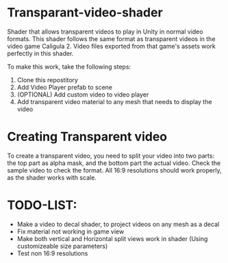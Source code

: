 # Transparant-video-shader


Shader that allows transparent videos to play in Unity in normal video formats.
This shader follows the same format as transparent videos in the video game Caligula 2. Video files exported from that game's assets work perfectly in this shader.


To make this work, take the following steps:


1. Clone this repostitory
2. Add Video Player prefab to scene
3. (OPTIONAL) Add custom video to video player
4. Add transparent video material to any mesh that needs to display the video




# Creating Transparent video
To create a transparent video, you need to split your video into two parts: the top part as alpha mask, and the bottom part the actual video.
Check the sample video to check the format.
All 16:9 resolutions should work properly, as the shader works with scale.


# TODO-LIST:

- Make a video to decal shader, to project videos on any mesh as a decal
- Fix material not working in game view
- Make both vertical and Horizontal split views work in shader (Using customizeable size parameters)
- Test non 16:9 resolutions
